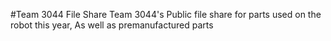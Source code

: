 #Team 3044 File Share
Team 3044's Public file share for parts used on the robot this year, As well as premanufactured parts
